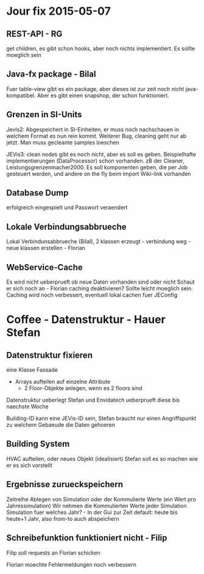 # Jour fix 2015-05-07

## REST-API - RG
get children, es gibt schon hooks, aber noch nichts implementiert. Es sollte moeglich sein

## Java-fx package - Bilal
Fuer table-view gibt es ein package, aber dieses ist zur zeit noch nicht java-kompatibel. Aber es gibt einen snapshop, der schon funktioniert.

## Grenzen in SI-Units
Jevis2:
Abgespeichert in SI-Einheiten, er muss noch nachschauen in welchem Format es nun rein kommt. 
Weiterer Bug, cleaning geht nur ab jetzt. Man muss gecleante samples loeschen

JEVis3:
clean nodes gibt es noch nicht, aber es soll es geben. Beispielhafte implementierungen (DataProcessor) schon vorhanden. zB der Cleaner, Leistungsgrenzenmacher2000.
Es soll komponenten geben, die per Job gesteuert werden, und andere on the fly beim import
Wiki-link vorhanden

## Database Dump
erfolgreich eingespielt und Passwort veraendert

## Lokale Verbindungsabbrueche
Lokal Verbindunsabbrueche (Bilal), 2 klassen erzeugt - verbindung weg - neue klassen erstellen - Florian

## WebService-Cache
Es wird nicht ueberprueft ob neue Daten vorhanden sind oder nicht
Schaut er sich noch an - Florian
caching deaktivieren? Sollte leicht moeglich sein.
Caching wird noch verbessert, eventuell lokal cachen fuer JEConfig


# Coffee - Datenstruktur - Hauer Stefan

## Datenstruktur fixieren
eine Klasse Fassade
- Arrays aufteilen auf einzelne Attribute
	- 2 Floor-Objekte anlegen, wenn es 2 floors sind

Datenstruktur ueberlegt Stefan und Envidatech ueberprueft diese bis naechste Woche

Building-ID kann eine JEVis-ID sein, Stefan braucht nur einen Angriffspunkt zu welchem Gebaeude die Daten gehoeren

## Building System

HVAC aufteilen, oder neues Objekt (idealisiert)
Stefan soll es so machen wie er es sich vorstellt

## Ergebnisse zurueckspeichern

Zeitreihe Ablegen von Simulation oder der Kommulierte Werte (ein Wert pro Jahressimulation)
Wir nehmen die Kommulierten Werte jeder Simulation
Simulation fuer welches Jahr? - In der Gui zur Zeit default: heute bis heute+1 Jahr, also from-to auch abspeichern

## Schreibefunktion funktioniert nicht - Filip
Filip soll requests an Florian schicken

Florian moechte Fehlermeldungen noch verbessern


